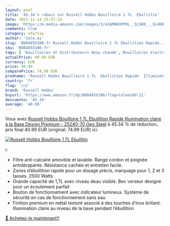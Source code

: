 ```yaml
---
layout: post
title: '45.34 % rabais sur Russell Hobbs Bouilloire 1 7L  Ebullitio'
date: 2021-11-14 15:57:24
image: 'https://m.media-amazon.com/images/I/41mM0W3PP8L._SL500_._SL400_.jpg'
comments: true
category: ofertas
author: 'tole.es'
slug: 'B08485X1N6-fr Russell Hobbs Bouilloire 1 7L Ebullition Rapide...'
sku: 'B08485X1N6-fr'
tags: [ 'Bouilloires et distributeurs deau chaude','Bouilloires électriques','Cuisine et Maison','Petit électroménager','russell hobbs', ]
actualPrice: 40.99 EUR
currency: EUR
price: 40.99
comparePrice: 74.99 EUR
prodname: 'Russell Hobbs Bouilloire 1 7L  Ebullition Rapide  Illumination claire à la Base  Design Premium - 25240-70 Geo Steel'
country: 'fr'
flag: '🇫🇷'
brand: 'Russell Hobbs'
buyurl: 'https://www.amazon.fr/dp/B08485X1N6/?tag=tolees0d-21'
descuento: '45.34'
average: '40.99'
---
```


Vous avez [Russell Hobbs Bouilloire 1 7L  Ebullition Rapide  Illumination claire à la Base  Design Premium - 25240-70 Geo Steel](https://www.amazon.fr/dp/B08485X1N6/?tag=tolees0d-21)  à  45.34 % de réduction, prix final  40.99 EUR (original: 74.99 EUR) ici:

[![Russell Hobbs Bouilloire 1 7L  Ebullitio](https://m.media-amazon.com/images/I/41mM0W3PP8L._SL500_._SL400_.jpg)](https://www.amazon.fr/dp/B08485X1N6/?tag=tolees0d-21)

ℹ️:

- Filtre anti-calcaire amovible et lavable. Range cordon et poignée antidérapante. Résistance cachée et entretien facile.
- Zones d’ébullition rapide pour un dosage précis, marquage pour 1, 2 et 3 tasses. 2500 Watts
- Grande capacité de 1,7L avec niveau deau visible. Bec verseur designé pour un écoulement parfait
- Bouton de fonctionnement avec indicateur lumineux. Système de sécurité en cas de fonctionnement sans eau
- Finition premium en métal texturé associé à des touches d’inox brillant. Illumination claire au niveau de la base pendant l’ébullition

[🛒 Achetez-le maintenant!!](https://www.amazon.fr/dp/B08485X1N6/?tag=tolees0d-21)
